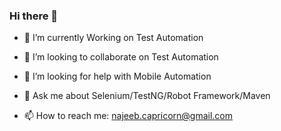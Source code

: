 ### Hi there 👋


- 🔭 I’m currently Working on Test Automation

- 👯 I’m looking to collaborate on Test Automation
- 🤔 I’m looking for help with Mobile Automation
- 💬 Ask me about Selenium/TestNG/Robot Framework/Maven
- 📫 How to reach me: najeeb.capricorn@gmail.com
<!-- 
- 🌱 I’m currently learning ...
- 😄 Pronouns: ...
- ⚡ Fun fact: abc
-->
